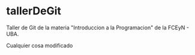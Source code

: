 # tallerDeGit

Taller de Git de la materia "Introduccion a la Programacion" de la FCEyN - UBA.

Cualquier cosa modificado
